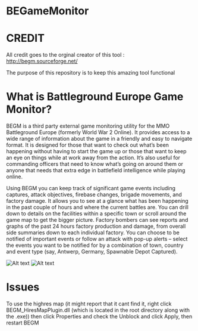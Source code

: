 # BEGameMonitor

# CREDIT
All credit goes to the orginal creator of this tool : http://begm.sourceforge.net/

The purpose of this repository is to keep this amazing tool functional

# What is Battleground Europe Game Monitor?
BEGM is a third party external game monitoring utility for the MMO Battleground Europe (formerly World War 2 Online). It provides access to a wide range of information about the game in a friendly and easy to navigate format. It is designed for those that want to check out what’s been happening without having to start the game up or those that want to keep an eye on things while at work away from the action. It’s also useful for commanding officers that need to know what’s going on around them or anyone that needs that extra edge in battlefield intelligence while playing online.

Using BEGM you can keep track of significant game events including captures, attack objectives, firebase changes, brigade movements, and factory damage. It allows you to see at a glance what has been happening in the past couple of hours and where the current battles are. You can drill down to details on the facilities within a specific town or scroll around the game map to get the bigger picture. Factory bombers can see reports and graphs of the past 24 hours factory production and damage, from overall side summaries down to each individual factory. You can choose to be notified of important events or follow an attack with pop-up alerts – select the events you want to be notified for by a combination of town, country and event type (say, Antwerp, Germany, Spawnable Depot Captured).



![Alt text](https://imgur.com/Sphg32N.png "Optional Title")
![Alt text](https://imgur.com/NYpm20j.png "Optional Title")
# Issues
To use the highres map (it might report that it cant find it, right click BEGM_HiresMapPlugin.dll (which is located in the root directory along with the .exe)) then click Properties and check the Unblock and click Apply, then restart BEGM
